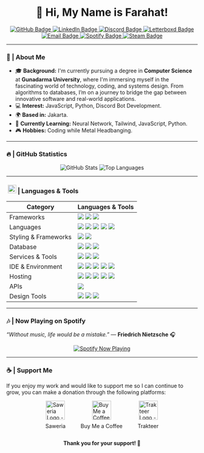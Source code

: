 <h1 align="center">👋 Hi, My Name is Farahat!</h1>

<p align="center">
    <a href="https://github.com/iseeface">
        <img src="https://img.shields.io/badge/GitHub-%23000000.svg?style=for-the-badge&logo=github&logoColor=white" alt="GitHub Badge"/>
    </a>
    <a href="https://linkedin.com/in/muhammad-farahat-a3622825b">
        <img src="https://img.shields.io/badge/LinkedIn-%230A66C2.svg?style=for-the-badge&logo=linkedin&logoColor=white" alt="LinkedIn Badge"/>
    </a>
    <a href="https://discord.com/users/asabop">
        <img src="https://img.shields.io/badge/Discord-%237289DA.svg?style=for-the-badge&logo=discord&logoColor=white" alt="Discord Badge"/>
    </a>
    <a href="https://letterboxd.com/iseeface">
        <img src="https://img.shields.io/badge/Letterboxd-1F262C?style=for-the-badge&logo=letterboxd&logoColor=white" alt="Letterboxd Badge"/>
    </a>
    <a href="mailto:muhammadfarahat@proton.me">
        <img src="https://img.shields.io/badge/Email-%23D14836.svg?style=for-the-badge&logo=gmail&logoColor=white" alt="Email Badge"/>
    </a>
    <a href="https://open.spotify.com/user/8vdu1y504ewnt9acbbeadux8l">
        <img src="https://img.shields.io/badge/Spotify-1DB954?style=for-the-badge&logo=spotify&logoColor=white" alt="Spotify Badge"/>
    </a>
    <a href="https://steamcommunity.com/id/iseeface/">
        <img src="https://img.shields.io/badge/Steam-000000?style=for-the-badge&logo=steam&logoColor=white" alt="Steam Badge"/>
    </a>
</p>

---

### 🔭 | About Me
- 🎓 **Background:** I'm currently pursuing a degree in **Computer Science** at **Gunadarma University**, where I'm immersing myself in the fascinating world of technology, coding, and systems design. From algorithms to databases, I’m on a journey to bridge the gap between innovative software and real-world applications.
- 💻 **Interest:** JavaScript, Python, Discord Bot Development.
- 🌍 **Based in:** Jakarta.
- 🌱 **Currently Learning:** Neural Network, Tailwind, JavaScript, Python.
- 🎮 **Hobbies:** Coding while Metal Headbanging.

---

### 🔥 | **GitHub Statistics**
<p align="center">
    <img src="https://github-readme-stats.vercel.app/api?username=iseeface&show_icons=true&theme=radical" alt="GitHub Stats"/>
    <img src="https://github-readme-stats.vercel.app/api/top-langs/?username=iseeface&layout=compact&theme=radical" alt="Top Languages"/>
</p>

---

### ‎ <img src='https://user-images.githubusercontent.com/74038190/206662607-d9e7591e-bbf9-42f9-9386-29efc927bc16.gif' width="22">‎ | **Languages & Tools**

| Category        | Languages & Tools       |
|-----------------|---------------|
| Frameworks| <img src="https://img.shields.io/badge/next.js-000000?style=for-the-badge&logo=nextdotjs&logoColor=white"/> <img src="https://img.shields.io/badge/React-20232A?style=for-the-badge&logo=react&logoColor=61DAFB"/> <img src="https://img.shields.io/badge/Node.js-339933?style=for-the-badge&logo=nodedotjs&logoColor=white"/> |
| Languages       | <img src="https://img.shields.io/badge/JavaScript-323330?style=for-the-badge&logo=javascript&logoColor=F7DF1E"/> <img src="https://img.shields.io/badge/C%2B%2B-00599C?style=for-the-badge&logo=c%2B%2B&logoColor=white"/> <img src="https://img.shields.io/badge/C-00599C?style=for-the-badge&logo=c&logoColor=white"/> <img src="https://img.shields.io/badge/HTML5-E34F26?style=for-the-badge&logo=html5&logoColor=white"/> <img src="https://img.shields.io/badge/Python-3776AB?style=for-the-badge&logo=python&logoColor=white"/> |
| Styling & Frameworks | <img src="https://img.shields.io/badge/CSS3-1572B6?style=for-the-badge&logo=css3&logoColor=white" /> <img src="https://img.shields.io/badge/Tailwind_CSS-38B2AC?style=for-the-badge&logo=tailwind-css&logoColor=white"/> |
| Database | <img src="https://img.shields.io/badge/MongoDB-4EA94B?style=for-the-badge&logo=mongodb&logoColor=white"/> <img src="https://img.shields.io/badge/Oracle-F80000?style=for-the-badge&logo=oracle&logoColor=black" /> <img src="https://img.shields.io/badge/MySQL-005C84?style=for-the-badge&logo=mysql&logoColor=white"/> |
| Services & Tools| <img src="https://img.shields.io/badge/GitHub-000000?style=for-the-badge&logo=github&logoColor=white"/></a> <img src="https://img.shields.io/badge/GIT-E44C30?style=for-the-badge&logo=git&logoColor=white"/> <img src="https://img.shields.io/badge/firebase-ffca28?style=for-the-badge&logo=firebase&logoColor=black"/> |
| IDE & Environment | <img src="https://img.shields.io/badge/VSCode-0078D4?style=for-the-badge&logo=visual%20studio%20code&logoColor=white" /> <img src="https://img.shields.io/badge/replit-F26207?style=for-the-badge&logo=replit&logoColor=white" /> <img src="https://img.shields.io/badge/Codesandbox-000000?style=for-the-badge&logo=CodeSandbox&logoColor=white" /> <img src="https://img.shields.io/badge/Hyper-000000?style=for-the-badge&logo=hyper&logoColor=white" /> <img src="https://img.shields.io/badge/Google_chrome-4285F4?style=for-the-badge&logo=Google-chrome&logoColor=white"/> |
| Hosting         | <img src="https://img.shields.io/badge/Vercel-000000?style=for-the-badge&logo=vercel&logoColor=white"/> <img src="https://img.shields.io/badge/Netlify-00C7B7?style=for-the-badge&logo=netlify&logoColor=white"/> <img src="https://img.shields.io/badge/Heroku-430098?style=for-the-badge&logo=heroku&logoColor=white"/> <img src="https://img.shields.io/badge/Render-46E3B7?style=for-the-badge&logo=render&logoColor=white"/> <img src="https://img.shields.io/badge/Railway-131415?style=for-the-badge&logo=railway&logoColor=white"/> |
| APIs | <img src="https://img.shields.io/badge/Postman-FF6C37?style=for-the-badge&logo=Postman&logoColor=white"/> |
| Design Tools    | <img src="https://img.shields.io/badge/Adobe%20XD-470137?style=for-the-badge&logo=Adobe%20XD&logoColor=#FF61F6"/> <img src="https://img.shields.io/badge/Adobe%20Illustrator-FF9A00?style=for-the-badge&logo=adobe%20illustrator&logoColor=white"/> <img src="https://img.shields.io/badge/Figma-F24E1E?style=for-the-badge&logo=figma&logoColor=white"/> |

---

### 🎶 | **Now Playing on Spotify**
_“Without music, life would be a mistake.”_ — **Friedrich Nietzsche** 🎧
<p align="center">
    <a href="https://spotify-github-profile.kittinanx.com/api/view?uid=8vdu1y504ewnt9acbbeadux8l&redirect=true">
        <img src="https://spotify-github-profile.kittinanx.com/api/view?uid=8vdu1y504ewnt9acbbeadux8l&cover_image=true&theme=natemoo-re&show_offline=false&background_color=121212&interchange=true&bar_color=53b14f&bar_color_cover=true" alt="Spotify Now Playing">
    </a>
</p>

---

### ☕ | **Support Me**
If you enjoy my work and would like to support me so I can continue to grow, you can make a donation through the following platforms:
<div style="display: flex; justify-content: center; gap: 40px; flex-wrap: nowrap;">
    <div style="display: flex; flex-direction: column; align-items: center;">
        <a href="https://saweria.co/iseeface" target="_blank">
            <img 
                src="https://yt3.googleusercontent.com/ytc/AIdro_l4piIgNt6jLBZYvXiEd-rShtm8lfeQqfDNoN04qwkmhQ=s900-c-k-c0x00ffffff-no-rj" 
                alt="Saweria Logo - Support Me via Saweria" 
                width="50"
            />
        </a>
        <p style="font-size: 14px; margin-top: 8px;">Saweria</p>
    </div>
    <div style="display: flex; flex-direction: column; align-items: center;">
        <a href="https://www.buymeacoffee.com/iseeface" target="_blank">
            <img 
                src="https://play-lh.googleusercontent.com/aMb_Qiolzkq8OxtQZ3Af2j8Zsp-ZZcNetR9O4xSjxH94gMA5c5gpRVbpg-3f_0L7vlo" 
                alt="Buy Me a Coffee Logo - Support Me via Buy Me a Coffee" 
                width="50"
            />
        </a>
        <p style="font-size: 14px; margin-top: 8px;">Buy Me a Coffee</p>
    </div>
    <div style="display: flex; flex-direction: column; align-items: center;">
        <a href="https://trakteer.id/iseeface" target="_blank">
            <img 
                src="https://play-lh.googleusercontent.com/OYaEM1pE7YfjqogMH-2G_6h4yNCVB306SCgctXCsMwzPUTAn_69VA_tKb2QbpiDzv5w" 
                alt="Trakteer Logo - Support Me via Trakteer" 
                width="50"
            />
        </a>
        <p style="font-size: 14px; margin-top: 8px;">Trakteer</p>
    </div>
</div>
<p align="center">
    <b>Thank you for your support! 🙌</b>
</p>
